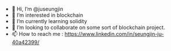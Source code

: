 - 👋 Hi, I’m @juseungjin
- 👀 I’m interested in blockchain
- 🌱 I’m currently learning solidity
- 💞️ I’m looking to collaborate on some sort of blockchain project.
- 📫 How to reach me : https://www.linkedin.com/in/seungjin-ju-40a42399/

<!---
juseungjin/juseungjin is a ✨ special ✨ repository because its `README.md` (this file) appears on your GitHub profile.
You can click the Preview link to take a look at your changes.
--->
